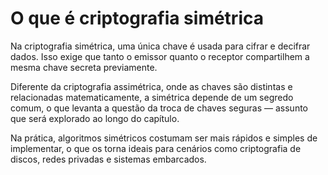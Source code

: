 # O que é criptografia simétrica

Na criptografia simétrica, uma única chave é usada para cifrar e decifrar dados. Isso exige que tanto o emissor quanto o receptor compartilhem a mesma chave secreta previamente.

Diferente da criptografia assimétrica, onde as chaves são distintas e relacionadas matematicamente, a simétrica depende de um segredo comum, o que levanta a questão da troca de chaves seguras — assunto que será explorado ao longo do capítulo.

Na prática, algoritmos simétricos costumam ser mais rápidos e simples de implementar, o que os torna ideais para cenários como criptografia de discos, redes privadas e sistemas embarcados.
